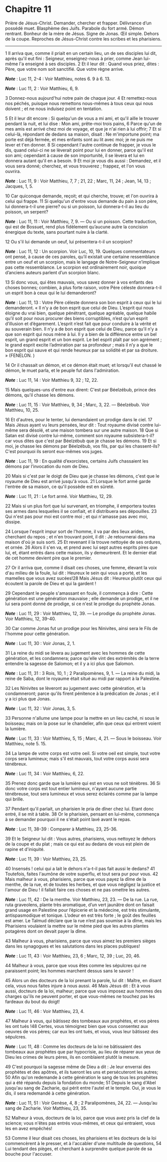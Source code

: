 # Chapitre 11

Prière de Jésus-Christ.
Demander, chercher et frapper.
Délivrance d’un possédé muet.
Blasphème des Juifs.
Parabole du fort armé.
Démon rentrant.
Bonheur de la mère de Jésus.
Signe de Jonas.
Œil simple.
Dehors de la coupe.
Reproches de Jésus-Christ contre les scribes et les pharisiens.

***

1 Il arriva que, comme il priait en un certain lieu, un de ses disciples lui dit, après qu'il eut fini : Seigneur, enseignez-nous à prier, comme Jean lui-même l'a enseigné à ses disciples. 2 Et il leur dit : Quand vous priez, dites : Père, que votre nom soit sanctifié. Que votre règne arrive.

***Note*** :  Luc 11, 2-4 : Voir Matthieu, notes 6. 9 à 6. 13.

***Note*** :  Luc 11, 2 : Voir Matthieu, 6, 9.

3 Donnez-nous aujourd'hui notre pain de chaque jour. 4 Et remettez-nous nos péchés, puisque nous remettons nous-mêmes à tous ceux qui nous doivent ; et ne nous induisez point en tentation.


5 Et il leur dit encore : Si quelqu'un de vous a mi ami, et qu'il aille le trouver pendant la nuit, et lui dise : Mon ami, prête-moi trois pains, 6 Parce qu'un de mes amis est arrivé chez moi de voyage, et que je n'ai rien à lui offrir; 7 Et si celui-là, répondant de dedans sa maison, disait : Ne m'importune point; ma porte est déjà fermée, et mes enfants sont au lit avec moi; je ne puis me lever et t'en donner. 8 Si cependant l'autre continue de frapper, je vous le dis, quand celui-ci ne se lèverait point pour lui en donner, parce qu'il est son ami; cependant à cause de son importunité, il se lèvera et lui en donnera autant qu'il en a besoin. 9 Et moi je vous dis aussi : Demandez, et il vous sera donné; cherchez, et vous trouverez ; frappez, et l'on vous ouvrira.

***Note*** :  Luc 11, 9 : Voir Matthieu, 7, 7 ; 21, 22 ; Marc, 11, 24 ; Jean, 14, 13 ; Jacques, 1, 5.

10 Car quiconque demande, reçoit; et qui cherche, trouve; et l'on ouvrira à celui qui frappe. 11 Si quelqu'un d'entre vous demande du pain à son père, lui donnera-t-il une pierre? ou si un poisson, lui donnera-t-il au lieu du poisson, un serpent?

***Note*** :  Luc 11, 11 : Voir Matthieu, 7, 9. ― Ou si un poisson. Cette traduction, qui est de Bossuet, rend plus fidèlement qu’aucune autre la concision énergique du texte, sans pourtant nuire à la clarté.

12 Ou s'il lui demande un oeuf, lui présentera-t-il un scorpion?

***Note*** :  Luc 11, 12 : Un scorpion. Voir Luc, 10, 19. Quelques commentateurs ont pensé, à cause de ces paroles, qu’il existait une certaine ressemblance entre un oeuf et un scorpion, mais le langage de Notre-Seigneur n’implique pas cette ressemblance. Le scorpion est ordinairement noir, quoique d’anciens auteurs parlent d’un scorpion blanc.

13 Si donc vous, qui êtes mauvais, vous savez donner à vos enfants des choses bonnes; combien, à plus forte raison, votre Père céleste donnera-t-il un esprit bon à ceux qui le lui demanderont?

***Note*** :  Luc 11, 13 : Votre Père céleste donnera son bon esprit à ceux qui le lui demanderont. « Il n’y a de bon esprit que celui de Dieu. L’esprit qui nous éloigne du vrai bien, quelque pénétrant, quelque agréable, quelque habile qu’il soit pour nous procurer des biens corruptibles, n’est qu’un esprit d’illusion et d’égarement. L’esprit n’est fait que pour conduire à la vérité et au souverain bien. Il n’y a de bon esprit que celui de Dieu, parce qu’il n’y a que son esprit qui nous mène à lui. Il y a bien de la différence entre un bel esprit, un grand esprit et un bon esprit. Le bel esprit plaît par son agrément ; le grand esprit excite l’admiration par sa profondeur ; mais il n’y a que le bon esprit qui sauve et qui rende heureux par sa solidité et par sa droiture. » (FENELON. )


14 Or il chassait un démon, et ce démon était muet; et lorsqu'il eut chassé le démon, le muet parla, et le peuple fut dans l'admiration.

***Note*** :  Luc 11, 14 : Voir Matthieu 9, 32 ; 12, 22.

15 Mais quelques-uns d'entre eux dirent: C'est par Béelzébub, prince des démons, qu'il chasse les démons.

***Note*** :  Luc 11, 15 : Voir Matthieu, 9, 34 ; Marc, 3, 22. ― Béelzébub. Voir Matthieu, 10, 25.

16 Et d'autres, pour le tenter, lui demandaient un prodige dans le ciel. 17 Mais Jésus ayant vu leurs pensées, leur dit : Tout royaume divisé contre lui-même sera désolé, et une maison tombera sur une autre maison. 18 Que si Satan est divisé contre lui-même, comment son royaume subsistera-t-il? car vous dites que c'est par Béelzébub que je chasse les démons. 19 Et si moi, je chasse les démons par Béelzébub, vos fils, par qui les chassent-ils? C'est pourquoi ils seront eux-mêmes vos juges.

***Note*** :  Luc 11, 19 : En qualité d’exorcistes, certains Juifs chassaient les démons par l’invocation du nom de Dieu.

20 Mais si c'est par le doigt de Dieu que je chasse les démons, c'est que le royaume de Dieu est arrivé jusqu'à vous. 21 Lorsque le fort armé garde l'entrée de sa maison, ce qu'il possède est en sûreté.

***Note*** :  Luc 11, 21 : Le fort armé. Voir Matthieu, 12, 29.

22 Mais si un plus fort que lui survenant, en triomphe, il emportera toutes ses armes dans lesquelles il se confiait, et il distribuera ses dépouilles. 23 Qui n'est pas pour moi est contre moi ; et qui n'amasse pas avec moi, dissipe.


24 Lorsque l'esprit impur sort de l'homme, il va par des lieux arides, cherchant du repos ; et n'en trouvant point, il dit : Je retournerai dans ma maison d'où je suis sorti. 25 Et revenant il la trouve nettoyée de ses ordures, et ornée. 26 Alors il s'en va, et prend avec lui sept autres esprits pires que lui, et, étant entrés dans cette maison, ils y demeurèrent. Et le dernier état de cet homme devient pire que le premier.


27 Or il arriva que, comme il disait ces choses, une femme, élevant la voix d'au milieu de la foule, lui dit : Heureux le sein qui vous a porté, et les mamelles que vous avez sucées!28 Mais Jésus dit : Heureux plutôt ceux qui écoutent la parole de Dieu et qui la gardent !


29 Cependant le peuple s'amassant en foule, il commença à dire : Cette génération est une génération mauvaise ; elle demande un prodige, et il ne lui sera point donné de prodige, si ce n'est le prodige du prophète Jonas.

***Note*** :  Luc 11, 29 : Voir Matthieu, 12, 39. ― Le prodige du prophète Jonas. Voir Matthieu, 12, 39-40.

30 Car comme Jonas fut un prodige pour les Ninivites, ainsi sera le Fils de l'homme pour cette génération.

***Note*** :  Luc 11, 30 : Voir Jonas, 2, 1.

31 La reine du midi se lèvera au jugement avec les hommes de cette génération, et les condamnera; parce qu'elle vint des extrémités de la terre entendre la sagesse de Salomon; et il y a ici plus que Salomon.

***Note*** :  Luc 11, 31 : 3 Rois, 10, 1 ; 2 Paralipomènes, 9, 1. ― La reine du midi, la reine de Saba, dont le royaume était situé au midi par rapport à la Palestine.

32 Les Ninivites se lèveront au jugement avec cette génération, et la condamneront; parce qu'ils firent pénitence à la prédication de Jonas ; et il y a ici plus que Jonas.

***Note*** :  Luc 11, 32 : Voir Jonas, 3, 5.


33 Personne n'allume une lampe pour la mettre en un lieu caché, ni sous le boisseau; mais on la pose sur le chandelier, afin que ceux qui entrent voient la lumière.

***Note*** :  Luc 11, 33 : Voir Matthieu, 5, 15 ; Marc, 4, 21. ― Sous le boisseau. Voir Matthieu, note 5. 15.

34 La lampe de votre corps est votre oeil. Si votre oeil est simple, tout votre corps sera lumineux; mais s'il est mauvais, tout votre corps aussi sera ténébreux.

***Note*** :  Luc 11, 34 : Voir Matthieu, 6, 22.

35 Prenez donc garde que la lumière qui est en vous ne soit ténèbres. 36 Si donc votre corps est tout entier lumineux, n'ayant aucune partie ténébreuse, tout sera lumineux et vous serez éclairés comme par la lampe qui brille.


37 Pendant qu'il parlait, un pharisien le pria de dîner chez lui. Etant donc entré, il se mit à table. 38 Or le pharisien, pensant en lui-même, commença à se demander pourquoi il ne s'était point lavé avant le repas.

***Note*** :  Luc 11, 38-39 : Comparer à Matthieu, 23, 25-36.

39 Et le Seigneur lui dit : Vous autres, pharisiens, vous nettoyez le dehors de la coupe et du plat ; mais ce qui est au dedans de vous est plein de rapine et d'iniquité.

***Note*** :  Luc 11, 39 : Voir Matthieu, 23, 25.

40 Insensés ! celui qui a lait le dehors n'a-t-il pas fait aussi le dedans? 41 Toutefois, faites l'aumône de votre superflu, et tout sera pur pour vous. 42 Mais malheur à vous, pharisiens, parce que vous payez la dîme de la menthe, de la rue, et de toutes les herbes, et que vous négligez la justice et l'amour de Dieu ! il fallait faire ces choses et ne pas omettre les autres.

***Note*** :  Luc 11, 42 : De la menthe. Voir Matthieu, 23, 23. ― De la rue. La rue, ruta graveolens, plante très aromatique, d’un vert jaunâtre dont on faisait grand usage en Palestine pour l’épicerie et la médecine, est très stimulante, antispasmodique et tonique. L’odeur en est très forte ; le goût des feuilles est amer. Le Talmud déclare que la rue n’est pas soumise à la dîme, mais les Pharisiens voulaient la mettre sur le même pied que les autres plantes potagères dont on devait payer la dîme.

43 Malheur à vous, pharisiens, parce que vous aimez les premiers sièges dans les synagogues et les salutations dans les places publiques!

***Note*** :  Luc 11, 43 : Voir Matthieu, 23, 6 ; Marc, 12, 39 ; Luc, 20, 46.

44 Malheur à vous, parce que vous êtes comme les sépulcres qui ne paraissent point; les hommes marchent dessus sans le savoir !


45 Alors un des docteurs de la loi prenant la parole, lui dit : Maître, en disant cela, vous nous faites injure à nous aussi. 46 Mais Jésus dit : Et à vous aussi, docteurs de la loi, malheur; parce que vous imposez aux hommes des charges qu'ils ne peuvent porter, et que vous-mêmes ne touchez pas les fardeaux du bout du doigt!

***Note*** :  Luc 11, 46 : Voir Matthieu, 23, 4.

47 Malheur à vous, qui bâtissez des tombeaux aux prophètes, et vos pères les ont tués !48 Certes, vous témoignez bien que vous consentez aux oeuvres de vos pères; car eux les ont tués, et vous, vous leur bâtissez des sépulcres.

***Note*** :  Luc 11, 48 : Comme les docteurs de la loi ne bâtissaient des tombeaux aux prophètes que par hypocrisie, au lieu de réparer aux yeux de Dieu les crimes de leurs pères, ils en comblaient plutôt la mesure.

49 C'est pourquoi la sagesse même de Dieu a dit : Je leur enverrai des prophètes et des apôtres, et ils tueront les uns et persécuteront les autres; 50 Afin qu'on redemande à cette génération le sang de tous les prophètes qui a été répandu depuis la fondation du monde; 51 Depuis le sang d'Abel jusqu'au sang de Zacharie, qui périt entre l'autel et le temple. Oui, je vous le dis, il sera redemandé à cette génération.

***Note*** :  Luc 11, 51 : Voir Genèse, 4, 8 ; 2 Paralipomènes, 24, 22. ― Jusqu’au sang de Zacharie. Voir Matthieu, 23, 35.

52 Malheur à vous, docteurs de la loi, parce que vous avez pris la clef de la science; vous n'êtes pas entrés vous-mêmes, et ceux qui entraient, vous les en avez empêchés!


53 Comme il leur disait ces choses, les pharisiens et les docteurs de la loi commencèrent à le presser, et à l'accabler d'une multitude de questions, 54 Lui tendant des pièges, et cherchant à surprendre quelque parole de sa bouche pour l'accuser.

